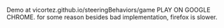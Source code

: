 
Demo at vicortez.github.io/steeringBehaviors/game
PLAY ON GOOGLE CHROME. for some reason besides bad implementation, firefox is slower.
